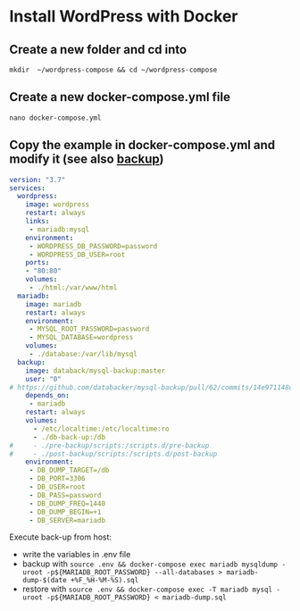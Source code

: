 # Install WordPress with Docker

## Create a new folder and cd into
`mkdir  ~/wordpress-compose && cd ~/wordpress-compose`

## Create a new docker-compose.yml file
`nano docker-compose.yml`

## Copy the example in docker-compose.yml and modify it (see also [backup](https://hub.docker.com/r/databack/mysql-backup))

```yaml
version: "3.7"
services:
  wordpress:
    image: wordpress
    restart: always
    links:
     - mariadb:mysql
    environment:
     - WORDPRESS_DB_PASSWORD=password
     - WORDPRESS_DB_USER=root
    ports:
    - "80:80"
    volumes:
     - ./html:/var/www/html
  mariadb:
    image: mariadb
    restart: always
    environment:
     - MYSQL_ROOT_PASSWORD=password
     - MYSQL_DATABASE=wordpress
    volumes:
     - ./database:/var/lib/mysql
  backup:
    image: databack/mysql-backup:master
    user: "0"
# https://github.com/databacker/mysql-backup/pull/62/commits/14e971148c44e66755e4a2116534ccff00286a78
    depends_on:
     - mariadb
    restart: always
    volumes:
      - /etc/localtime:/etc/localtime:ro
      - ./db-back-up:/db
#     - ./pre-backup/scripts:/scripts.d/pre-backup
#     - ./post-backup/scripts:/scripts.d/post-backup
    environment:
     - DB_DUMP_TARGET=/db
     - DB_PORT=3306
     - DB_USER=root
     - DB_PASS=password
     - DB_DUMP_FREQ=1440
     - DB_DUMP_BEGIN=+1
     - DB_SERVER=mariadb
```


Execute back-up from host: 
- write the variables in .env file 
- backup with `source .env && docker-compose exec mariadb mysqldump -uroot -p${MARIADB_ROOT_PASSWORD} --all-databases > mariadb-dump-$(date +%F_%H-%M-%S).sql`
- restore with `source .env && docker-compose exec -T mariadb mysql -uroot -p${MARIADB_ROOT_PASSWORD} < mariadb-dump.sql`